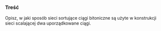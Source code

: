 ### Treść
Opisz, w jaki sposób sieci sortujące ciągi bitoniczne są użyte w konstrukcji sieci scalającej dwa uporządkowane ciągi.
